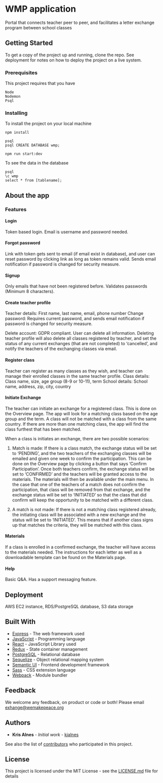 # WMP application

Portal that connects teacher peer to peer, and facilitates a letter exchange program between school classes

## Getting Started

To get a copy of the project up and running, clone the repo.
See deployment for notes on how to deploy the project on a live system.

### Prerequisites

This project requires that you have
```
Node
Nodemon
Psql
```

### Installing

To install the project on your local machine

```
npm install

psql
psql CREATE DATABASE wmp;

npm run start:dev

```

To see the data in the database

```
psql
\c wmp
select * from [tablename];
```
## About the app

### Features

#### Login
Token based login. Email is username and password needed.

#### Forgot password
Link with token gets sent to email (if email exist in database), and user can reset password by clicking link as long as token remains valid. Sends email notification if password is changed for security measure.

#### Signup
Only emails that have not been registered before.
Validates passwords (Minimum 8 characters).

#### Create teacher profile
Teacher details: First name, last name, email, phone number
Change password: Requires current password, and sends email notification if password is changed for security measure.

Delete account: GDPR compliant. User can delete all information. Deleting teacher profile will also delete all classes registered by teacher, and set the status of any current exchanges (that are not completed)  to ‘cancelled’, and notify the teachers of the exchanging classes via email.

#### Register class
Teacher can register as many classes as they wish, and teacher can manage their enrolled classes in the same teacher profile.
Class details: Class name, size, age group (8-9 or 10-11), term
School details: School name, address, zip, city, country

#### Initiate Exchange
The teacher can initiate an exchange for a registered class. This is done on the Overview page.
The app will look for a matching class based on the age group and the term. A class will not be matched with a class from the same country. If there are more than one matching class, the app will find the class furthest that has been matched.

When a class is initiates an exchange, there are two possible scenarios:
1. Match is made:
If there is a class match, the exchange status will be set to ‘PENDING’, and the two teachers of the exchanging classes will be emailed and given one week to confirm the participation. This can be done on the Overview page by clicking a button that says ‘Confirm Participation’.
Once both teachers confirm, the exchange status will be set to ‘CONFIRMED’ and the teachers will be granted access to the materials. The materials will then be available under the main menu.
In the case that one of the teachers of a match does not confirm the participation, that class will be removed from that exchange, and the exchange status will be set to ‘INITIATED’ so that the class that did confirm will keep the opportunity to be matched with a different class.

2. A match is not made:
If there is not a matching class registered already, the initiating class will be associated with a new exchange and the status will be set to ‘INITIATED’. This means that if another class signs up that matches the criteria, they will be matched with this class.

#### Materials
If a class is enrolled in a confirmed exchange, the teacher will have access to the materials needed. The instructions for each letter as well as a downloadable template can be found on the Materials page.

#### Help
Basic Q&A.
Has a support messaging feature.

## Deployment
AWS EC2 instance, RDS/PostgreSQL database, S3 data storage

## Built With
* [Express](https://expressjs.com/) - The web framework used
* [JavaScript](https://www.javascript.com/) - Programming language
* [React](https://reactjs.org/docs) - JavaScript Library used
* [Redux](https://redux.js.org/) - State container management
* [PostgreSQL](https://www.postgresql.org/docs/) - Relational database
* [Sequelize](http://docs.sequelizejs.com/) - Object relational mapping system
* [Semantic UI](https://react.semantic-ui.com/introduction/) - Frontend development framework
* [Sass](https://sass-lang.com/documentation/file.SASS_REFERENCE.html) - CSS extension language
* [Webpack](https://webpack.js.org/) - Module bundler


## Feedback
We welcome any feedback, on product or code or both! Please email exhange@wemakepeace.org

## Authors

* **Kris Alnes** - *Initial work* - [kjalnes](https://github.com/kjalnes)

See also the list of [contributors](https://github.com/kjalnes/wmpapp/contributors) who participated in this project.

## License

This project is licensed under the MIT License - see the [LICENSE.md](LICENSE.md) file for details


